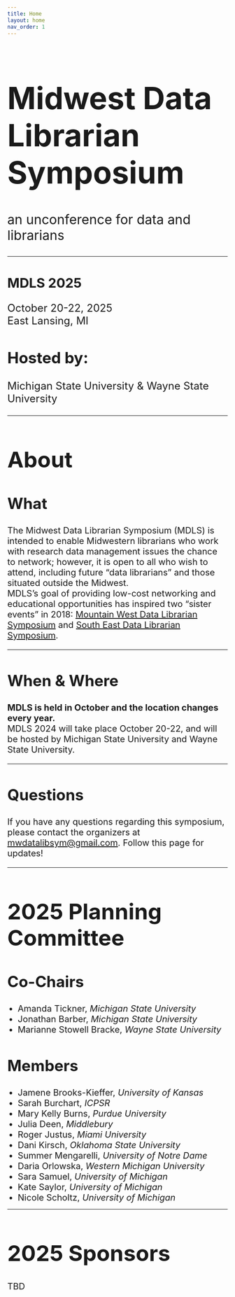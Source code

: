 ```yaml
---
title: Home
layout: home
nav_order: 1
---
```

<h1 style="font-size:70px;"><strong>Midwest Data Librarian Symposium</strong></h1>
<p style="font-size:30px;">an unconference for data and librarians</p>
<hr>
<h2 style="font-size:30px;"><strong>MDLS 2025</strong></h2>
<p style="font-size:24px;">October 20-22, 2025 <br>
East Lansing, MI</p>
<h2 style="font-size:35px;">Hosted by:</h2> 
<p style="font-size:24px;">Michigan State University & Wayne State University</p>
<hr>
<h1 style="font-size:50px;"><strong>About</strong></h1>
<h2 style="font-size:35px;"><strong>What</strong></h2>
<p style="font-size:20px;">The Midwest Data Librarian Symposium (MDLS) is intended to enable Midwestern librarians who work with research data management issues the chance to network; however, it is open to all who wish to attend, including future “data librarians” and those situated outside the Midwest.
<br>
MDLS’s goal of providing low-cost networking and educational opportunities has inspired two “sister events” in 2018: <a href="https://mountainwestdls.github.io/">Mountain West Data Librarian Symposium</a> and <a href="https://se-datalibrarian.github.io/">South East Data Librarian Symposium</a>.</p>
<hr>
<h2 style="font-size:35px;"><strong>When & Where</strong></h2>
<p style="font-size:20px;"><strong>MDLS is held in October and the location changes every year.</strong>
<br>
MDLS 2024 will take place October 20-22, and will be hosted by Michigan State University and Wayne State University.</p>
<hr>
<h2 style="font-size:35px;"><strong>Questions</strong></h2>
<p style="font-size:20px;">If you have any questions regarding this symposium, please contact the organizers at <a href="mailto:mwdatalibsym@gmail.com">mwdatalibsym@gmail.com</a>. Follow this page for updates!</p>
<hr>
<h1 style="font-size:50px;"><strong>2025 Planning Committee</strong></h1>
<h2 style="font-size:35px;"><strong>Co-Chairs</strong></h2>
<ul>
  <li style="font-size:20px;">Amanda Tickner, <i>Michigan State University</i></li>
  <li style="font-size:20px;">Jonathan Barber, <i>Michigan State University</i></li>
  <li style="font-size:20px;">Marianne Stowell Bracke, <i>Wayne State University</i></li>
</ul>
<h2 style="font-size:35px;"><strong>Members</strong></h2>
<ul>
  <li style="font-size:20px;">Jamene Brooks-Kieffer, <i>University of Kansas</i></li>
  <li style="font-size:20px;">Sarah Burchart, <i>ICPSR</i></li>
  <li style="font-size:20px;">Mary Kelly Burns, <i>Purdue University</i></li>
  <li style="font-size:20px;">Julia Deen, <i>Middlebury</i></li>
  <li style="font-size:20px;">Roger Justus, <i>Miami University</i></li>
  <li style="font-size:20px;">Dani Kirsch, <i>Oklahoma State University</i></li>
  <li style="font-size:20px;">Summer Mengarelli, <i>University of Notre Dame</i></li>
  <li style="font-size:20px;">Daria Orlowska, <i>Western Michigan University</i></li>
  <li style="font-size:20px;">Sara Samuel, <i>University of Michigan</i></li>
  <li style="font-size:20px;">Kate Saylor, <i>University of Michigan</i></li>
  <li style="font-size:20px;">Nicole Scholtz, <i>University of Michigan</i></li>
</ul>
<hr>
<h1 style="font-size:50px;"><strong>2025 Sponsors</strong></h1>
<p style="font-size:20px;">TBD</p>
